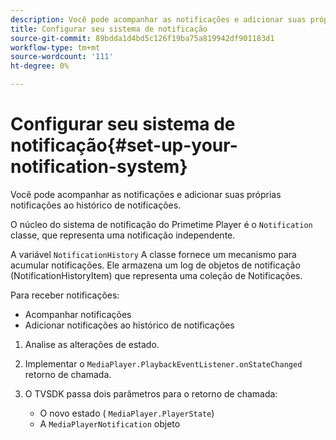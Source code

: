 ```yaml
---
description: Você pode acompanhar as notificações e adicionar suas próprias notificações ao histórico de notificações.
title: Configurar seu sistema de notificação
source-git-commit: 89bdda1d4bd5c126f19ba75a819942df901183d1
workflow-type: tm+mt
source-wordcount: '111'
ht-degree: 0%

---
```



# Configurar seu sistema de notificação{#set-up-your-notification-system}

Você pode acompanhar as notificações e adicionar suas próprias notificações ao histórico de notificações.

O núcleo do sistema de notificação do Primetime Player é o `Notification` classe, que representa uma notificação independente.

A variável `NotificationHistory` A classe fornece um mecanismo para acumular notificações. Ele armazena um log de objetos de notificação (NotificationHistoryItem) que representa uma coleção de Notificações.

Para receber notificações:

* Acompanhar notificações
* Adicionar notificações ao histórico de notificações

1. Analise as alterações de estado.
1. Implementar o `MediaPlayer.PlaybackEventListener.onStateChanged` retorno de chamada.
1. O TVSDK passa dois parâmetros para o retorno de chamada:

   * O novo estado ( `MediaPlayer.PlayerState`)
   * A `MediaPlayerNotification` objeto


